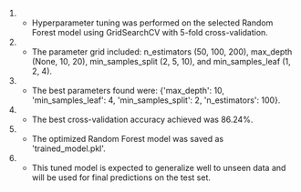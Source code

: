 1. - Hyperparameter tuning was performed on the selected Random Forest model using GridSearchCV with 5-fold cross-validation.
2. - The parameter grid included: n_estimators (50, 100, 200), max_depth (None, 10, 20), min_samples_split (2, 5, 10), and min_samples_leaf (1, 2, 4).
3. - The best parameters found were: {'max_depth': 10, 'min_samples_leaf': 4, 'min_samples_split': 2, 'n_estimators': 100}.
4. - The best cross-validation accuracy achieved was 86.24%.
5. - The optimized Random Forest model was saved as 'trained_model.pkl'.
6. - This tuned model is expected to generalize well to unseen data and will be used for final predictions on the test set.
